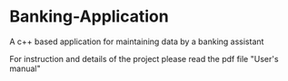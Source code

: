 # Banking-Application
A c++ based application for maintaining data by a banking assistant

  For instruction and details of the project please read the pdf file "User's manual"

